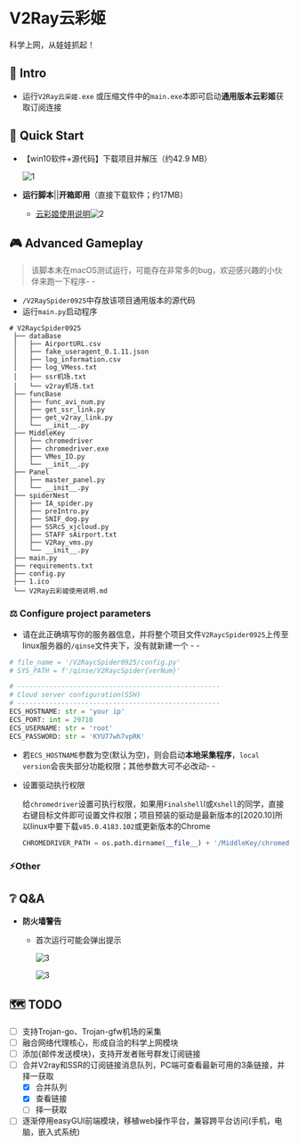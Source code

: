 # V2Ray云彩姬

科学上网，从娃娃抓起！

## :carousel_horse: Intro

- 运行`V2Ray云采姬.exe` 或压缩文件中的`main.exe`本即可启动**通用版本云彩姬**获取订阅连接

## :eagle: Quick Start

- 【win10软件+源代码】下载项目并解压（约42.9 MB）

  ![1](https://i.loli.net/2020/10/06/1OPUtIfZSi3wq5R.png)

- **运行脚本**||**开箱即用**（直接下载软件；约17MB）

  - [云彩姬使用说明](https://github.com/QIN2DIM/V2RayCloudSpider/blob/master/V2Ray云彩姬使用说明.md)![2](https://i.loli.net/2020/10/06/gKIZAPLd9JY8HQz.png)



## :video_game: Advanced Gameplay

> 该脚本未在macOS测试运行，可能存在非常多的bug，欢迎感兴趣的小伙伴来跑一下程序- -

- `/V2RaySpider0925`中存放该项目通用版本的源代码
- 运行`main.py`启动程序

```
# V2RaycSpider0925
 ├── dataBase
 │   ├── AirportURL.csv
 │   ├── fake_useragent_0.1.11.json
 │   ├── log_information.csv
 │   ├── log_VMess.txt
 │   ├── ssr机场.txt
 │   └── v2ray机场.txt
 ├── funcBase
 │   ├── func_avi_num.py
 │   ├── get_ssr_link.py
 │   ├── get_v2ray_link.py
 │   └── __init__.py
 ├── MiddleKey
 │   ├── chromedriver
 │   ├── chromedriver.exe
 │   ├── VMes_IO.py
 │   └── __init__.py
 ├── Panel
 │   ├── master_panel.py
 │   └── __init__.py
 ├── spiderNest
 │   ├── IA_spider.py
 │   ├── preIntro.py
 │   ├── SNIF_dog.py
 │   ├── SSRcS_xjcloud.py
 │   ├── STAFF sAirport.txt
 │   ├── V2Ray_vms.py
 │   └── __init__.py
 ├── main.py
 ├── requirements.txt
 ├── config.py
 ├── 1.ico
 └── V2Ray云彩姬使用说明.md
```

### :balance_scale: Configure project parameters

- 请在此正确填写你的服务器信息，并将整个项目文件`V2RaycSpider0925`上传至linux服务器的`/qinse`文件夹下，没有就新建一个 - -

```python
# file_name = '/V2RaycSpider0925/config.py'
# SYS_PATH = f'/qinse/V2RaycSpider{verNum}'

# ---------------------------------------------------
# Cloud server configuration(SSH)
# ---------------------------------------------------
ECS_HOSTNAME: str = 'your ip'
ECS_PORT: int = 29710
ECS_USERNAME: str = 'root'
ECS_PASSWORD: str = 'KYU77wh7vpRK'
```

- 若`ECS_HOSTNAME`参数为空(默认为空)，则会启动**本地采集程序**，`local version`会丧失部分功能权限；其他参数大可不必改动- -

- 设置驱动执行权限

  给`chromedriver`设置可执行权限，如果用`Finalshell`l或`Xshell`的同学，直接右键目标文件即可设置文件权限；项目预装的驱动是最新版本的[2020.10]所以linux中要下载`v85.0.4183.102`或更新版本的Chrome

  ```python
  CHROMEDRIVER_PATH = os.path.dirname(__file__) + '/MiddleKey/chromedriver'
  ```

### :zap:Other

## :grey_question: Q&A

- **防火墙警告**

  - 首次运行可能会弹出提示

    ![3](https://i.loli.net/2020/10/06/MhwiZfOz3VdDPU5.png)

    ![3](https://i.loli.net/2020/10/06/gmLksO3HCtyWu9r.png)

## :world_map: TODO

- [ ] 支持Trojan-go、Trojan-gfw机场的采集
- [ ] 融合网络代理核心，形成自洽的科学上网模块
- [ ] 添加{邮件发送模块}，支持开发者账号群发订阅链接
- [ ] 合并V2ray和SSR的订阅链接消息队列，PC端可查看最新可用的3条链接，并择一获取
  - [x] 合并队列
  - [x] 查看链接
  - [ ] 择一获取
- [ ] 逐渐停用easyGUI前端模块，移植web操作平台，兼容跨平台访问(手机，电脑，嵌入式系统)